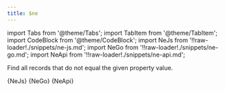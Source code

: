 ```yaml
---
title: $ne
---
```


import Tabs from '@theme/Tabs';
import TabItem from '@theme/TabItem';
import CodeBlock from '@theme/CodeBlock';
import NeJs from '!!raw-loader!./snippets/ne-js.md';
import NeGo from '!!raw-loader!./snippets/ne-go.md';
import NeApi from '!!raw-loader!./snippets/ne-api.md';

Find all records that do not equal the given property value.

<Tabs>
  <TabItem value="javascript" label="Javascript" default>
    <CodeBlock className="language-jsx">
      {NeJs}
    </CodeBlock>
  </TabItem>
  <TabItem value="go" label="Go" default>
    <CodeBlock className="language-jsx">
      {NeGo}
    </CodeBlock>
  </TabItem>
  <TabItem value="API" label="API">
    <CodeBlock className="language-jsx" title="[GET]">
      {NeApi}
    </CodeBlock>
  </TabItem>
</Tabs>
